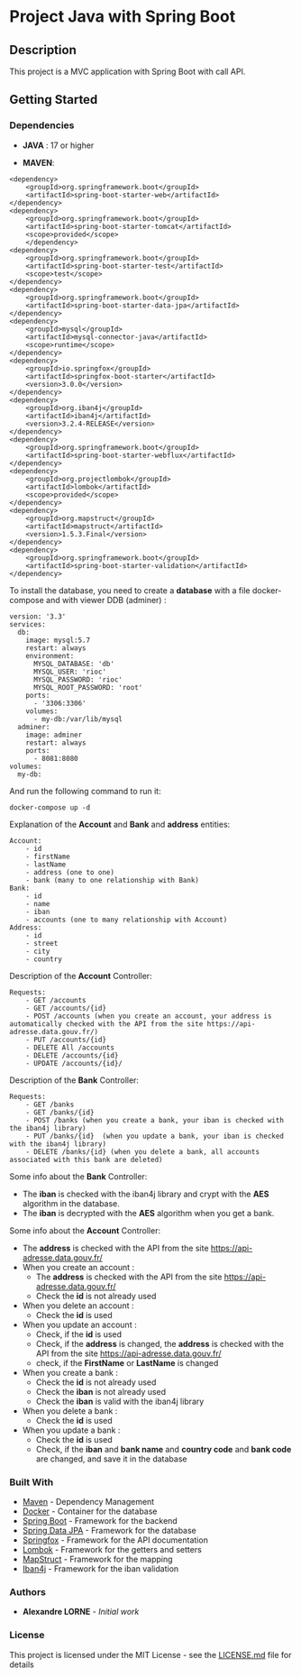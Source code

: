 # Project Java with Spring Boot

## Description
This project is a MVC application with Spring Boot with call API.


## Getting Started


### Dependencies

* **JAVA** : 17 or higher


* **MAVEN**:
```
<dependency>
    <groupId>org.springframework.boot</groupId>
    <artifactId>spring-boot-starter-web</artifactId>
</dependency>
<dependency>
    <groupId>org.springframework.boot</groupId>
    <artifactId>spring-boot-starter-tomcat</artifactId>
    <scope>provided</scope>
    </dependency>
<dependency>
    <groupId>org.springframework.boot</groupId>
    <artifactId>spring-boot-starter-test</artifactId>
    <scope>test</scope>
</dependency>
<dependency>
    <groupId>org.springframework.boot</groupId>
    <artifactId>spring-boot-starter-data-jpa</artifactId>
</dependency>
<dependency>
    <groupId>mysql</groupId>
    <artifactId>mysql-connector-java</artifactId>
    <scope>runtime</scope>
</dependency>
<dependency>
    <groupId>io.springfox</groupId>
    <artifactId>springfox-boot-starter</artifactId>
    <version>3.0.0</version>
</dependency>
<dependency>
    <groupId>org.iban4j</groupId>
    <artifactId>iban4j</artifactId>
    <version>3.2.4-RELEASE</version>
</dependency>
<dependency>
    <groupId>org.springframework.boot</groupId>
    <artifactId>spring-boot-starter-webflux</artifactId>
</dependency>
<dependency>
    <groupId>org.projectlombok</groupId>
    <artifactId>lombok</artifactId>
    <scope>provided</scope>
</dependency>
<dependency>
    <groupId>org.mapstruct</groupId>
    <artifactId>mapstruct</artifactId>
    <version>1.5.3.Final</version>
</dependency>
<dependency>
    <groupId>org.springframework.boot</groupId>
    <artifactId>spring-boot-starter-validation</artifactId>
</dependency>
```
To install the database, you need to create a **database** with a file docker-compose and with viewer DDB (adminer) :
```
version: '3.3'
services:
  db:
    image: mysql:5.7
    restart: always
    environment:
      MYSQL_DATABASE: 'db'
      MYSQL_USER: 'rioc'
      MYSQL_PASSWORD: 'rioc'
      MYSQL_ROOT_PASSWORD: 'root'
    ports:
      - '3306:3306'
    volumes:
      - my-db:/var/lib/mysql
  adminer:
    image: adminer
    restart: always
    ports:
      - 8081:8080
volumes:
  my-db:
```
And run the following command to run it:

```
docker-compose up -d
```

Explanation of the **Account** and **Bank** and **address** entities:
```
Account:
    - id
    - firstName
    - lastName
    - address (one to one)
    - bank (many to one relationship with Bank)
Bank:
    - id
    - name
    - iban
    - accounts (one to many relationship with Account)
Address:
    - id
    - street
    - city
    - country
```


Description of the **Account** Controller:
```
Requests: 
    - GET /accounts
    - GET /accounts/{id}
    - POST /accounts (when you create an account, your address is automatically checked with the API from the site https://api-adresse.data.gouv.fr/)
    - PUT /accounts/{id}
    - DELETE All /accounts
    - DELETE /accounts/{id}
    - UPDATE /accounts/{id}/
```
Description of the **Bank** Controller:
```
Requests:
    - GET /banks
    - GET /banks/{id}
    - POST /banks (when you create a bank, your iban is checked with the iban4j library)
    - PUT /banks/{id}  (when you update a bank, your iban is checked with the iban4j library)
    - DELETE /banks/{id} (when you delete a bank, all accounts associated with this bank are deleted)
```
Some info about the **Bank** Controller:

* The **iban** is checked with the iban4j library and crypt with the **AES** algorithm in the database.
* The **iban** is decrypted with the **AES** algorithm when you get a bank.

Some info about the **Account** Controller:


* The **address** is checked with the API from the site https://api-adresse.data.gouv.fr/
* When you create an account :
  * The **address** is checked with the API from the site https://api-adresse.data.gouv.fr/
  * Check the **id** is not already used
* When you delete an account :
  * Check the **id** is used
* When you update an account :
  * Check, if the **id** is used
  * Check, if the **address** is changed, the **address** is checked with the API from the site https://api-adresse.data.gouv.fr/
  * check, if the **FirstName** or **LastName** is changed
* When you create a bank :
  * Check the **id** is not already used
  * Check the **iban** is not already used
  * Check the **iban** is valid with the iban4j library
* When you delete a bank :
  * Check the **id** is used
* When you update a bank :
  * Check the **id** is used
  * Check, if the **iban** and **bank name** and **country code** and **bank code** are changed, and save it in the database


### Built With

* [Maven](https://maven.apache.org/) - Dependency Management
* [Docker](https://www.docker.com/) - Container for the database
* [Spring Boot](https://spring.io/projects/spring-boot) - Framework for the backend
* [Spring Data JPA](https://spring.io/projects/spring-data-jpa) - Framework for the database
* [Springfox](https://springfox.github.io/springfox/) - Framework for the API documentation
* [Lombok](https://projectlombok.org/) - Framework for the getters and setters
* [MapStruct](https://mapstruct.org/) - Framework for the mapping
* [Iban4j](https://github.com/arturmkrtchyan/iban4j) - Framework for the iban validation


### Authors

* **Alexandre LORNE** - *Initial work*

### License

This project is licensed under the MIT License - see the [LICENSE.md](LICENSE.md) file for details